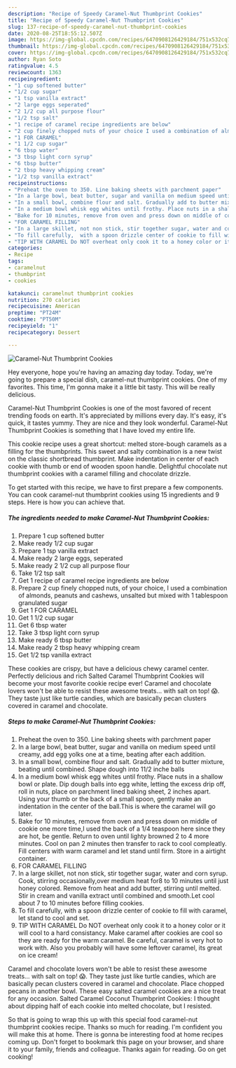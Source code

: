 ```yaml
---
description: "Recipe of Speedy Caramel-Nut Thumbprint Cookies"
title: "Recipe of Speedy Caramel-Nut Thumbprint Cookies"
slug: 137-recipe-of-speedy-caramel-nut-thumbprint-cookies
date: 2020-08-25T18:55:12.507Z
image: https://img-global.cpcdn.com/recipes/6470908126429184/751x532cq70/caramel-nut-thumbprint-cookies-recipe-main-photo.jpg
thumbnail: https://img-global.cpcdn.com/recipes/6470908126429184/751x532cq70/caramel-nut-thumbprint-cookies-recipe-main-photo.jpg
cover: https://img-global.cpcdn.com/recipes/6470908126429184/751x532cq70/caramel-nut-thumbprint-cookies-recipe-main-photo.jpg
author: Ryan Soto
ratingvalue: 4.5
reviewcount: 1363
recipeingredient:
- "1 cup softened butter"
- "1/2 cup sugar"
- "1 tsp vanilla extract"
- "2 large eggs seperated"
- "2 1/2 cup all purpose flour"
- "1/2 tsp salt"
- "1 recipe of caramel recipe ingredients are below"
- "2 cup finely chopped nuts of your choice I used a combination of almonds peanuts and cashews unsalted but mixed with 1 tablespoon granulated sugar"
- "1 FOR CARAMEL"
- "1 1/2 cup sugar"
- "6 tbsp water"
- "3 tbsp light corn syrup"
- "6 tbsp butter"
- "2 tbsp heavy whipping cream"
- "1/2 tsp vanilla extract"
recipeinstructions:
- "Preheat the oven to 350. Line baking sheets with parchment paper"
- "In a large bowl, beat butter, sugar and vanilla on medium speed until creamy, add egg yolks one at a time, beating after each addition."
- "In a small bowl, combine flour and salt. Gradually add to butter mixture, beating until combined. Shape dough into 11/2 inche balls"
- "In a medium bowl whisk egg whites until frothy. Place nuts in a shallow bowl or plate. Dip dough balls into egg white, letting the excess drip off, roll in nuts, place  on parchment lined baking sheet, 2 inches apart. Using your thumb or the back of a small spoon, gently make an indentation in the center of the ball.This is where the caramel will go later."
- "Bake for 10 minutes, remove from oven and press down on middle of cookie one more time,I used the back of a 1/4 teaspoon here since they are hot, be gentle. Return to oven until lighty browned 2 to 4 more minutes. Cool on pan 2 minutes then transfer to rack to cool compleatly. Fill centers with warm caramel and let stand until firm. Store in a airtight container."
- "FOR CARAMEL FILLING"
- "In a large skillet, not non stick, stir together sugar, water and corn syrup. Cook, stirring occasionally,over medium heat for8 to 10 minutes until just honey colored. Remove from heat and add butter, stirring until melted. Stir in cream and vanilla extract until combined and smooth.Let cool about 7 to 10 minutes before filling cookies."
- "To fill carefully,  with a spoon drizzle center of cookie to fill with caramel, let stand to cool and set."
- "TIP WITH CARAMEL Do NOT overheat only cook it to a honey color or it will cool to a hard consistancy. Make caramel after cookies are cool so they are ready for the warm caramel. Be careful, caramel is very hot to work with. Also you probably will have some leftover caramel, its great on ice cream!"
categories:
- Recipe
tags:
- caramelnut
- thumbprint
- cookies

katakunci: caramelnut thumbprint cookies 
nutrition: 270 calories
recipecuisine: American
preptime: "PT24M"
cooktime: "PT50M"
recipeyield: "1"
recipecategory: Dessert

---
```



![Caramel-Nut Thumbprint Cookies](https://img-global.cpcdn.com/recipes/6470908126429184/751x532cq70/caramel-nut-thumbprint-cookies-recipe-main-photo.jpg)

Hey everyone, hope you're having an amazing day today. Today, we're going to prepare a special dish, caramel-nut thumbprint cookies. One of my favorites. This time, I'm gonna make it a little bit tasty. This will be really delicious.

Caramel-Nut Thumbprint Cookies is one of the most favored of recent trending foods on earth. It's appreciated by millions every day. It's easy, it's quick, it tastes yummy. They are nice and they look wonderful. Caramel-Nut Thumbprint Cookies is something that I have loved my entire life.

This cookie recipe uses a great shortcut: melted store-bough caramels as a filling for the thumbprints. This sweet and salty combination is a new twist on the classic shortbread thumbprint. Make indentation in center of each cookie with thumb or end of wooden spoon handle. Delightful chocolate nut thumbprint cookies with a caramel filling and chocolate drizzle.


To get started with this recipe, we have to first prepare a few components. You can cook caramel-nut thumbprint cookies using 15 ingredients and 9 steps. Here is how you can achieve that.

<!--inarticleads1-->

##### The ingredients needed to make Caramel-Nut Thumbprint Cookies:

1. Prepare 1 cup softened butter
1. Make ready 1/2 cup sugar
1. Prepare 1 tsp vanilla extract
1. Make ready 2 large eggs, seperated
1. Make ready 2 1/2 cup all purpose flour
1. Take 1/2 tsp salt
1. Get 1 recipe of caramel recipe ingredients are below
1. Prepare 2 cup finely chopped nuts, of your choice, I used a combination of almonds, peanuts and cashews, unsalted but mixed with 1 tablespoon granulated sugar
1. Get 1 FOR CARAMEL
1. Get 1 1/2 cup sugar
1. Get 6 tbsp water
1. Take 3 tbsp light corn syrup
1. Make ready 6 tbsp butter
1. Make ready 2 tbsp heavy whipping cream
1. Get 1/2 tsp vanilla extract


These cookies are crispy, but have a delicious chewy caramel center. Perfectly delicious and rich Salted Caramel Thumbprint Cookies will become your most favorite cookie recipe ever! Caramel and chocolate lovers won&#39;t be able to resist these awesome treats… with salt on top! 😱. They taste just like turtle candies, which are basically pecan clusters covered in caramel and chocolate. 

<!--inarticleads2-->

##### Steps to make Caramel-Nut Thumbprint Cookies:

1. Preheat the oven to 350. Line baking sheets with parchment paper
1. In a large bowl, beat butter, sugar and vanilla on medium speed until creamy, add egg yolks one at a time, beating after each addition.
1. In a small bowl, combine flour and salt. Gradually add to butter mixture, beating until combined. Shape dough into 11/2 inche balls
1. In a medium bowl whisk egg whites until frothy. Place nuts in a shallow bowl or plate. Dip dough balls into egg white, letting the excess drip off, roll in nuts, place  on parchment lined baking sheet, 2 inches apart. Using your thumb or the back of a small spoon, gently make an indentation in the center of the ball.This is where the caramel will go later.
1. Bake for 10 minutes, remove from oven and press down on middle of cookie one more time,I used the back of a 1/4 teaspoon here since they are hot, be gentle. Return to oven until lighty browned 2 to 4 more minutes. Cool on pan 2 minutes then transfer to rack to cool compleatly. Fill centers with warm caramel and let stand until firm. Store in a airtight container.
1. FOR CARAMEL FILLING
1. In a large skillet, not non stick, stir together sugar, water and corn syrup. Cook, stirring occasionally,over medium heat for8 to 10 minutes until just honey colored. Remove from heat and add butter, stirring until melted. Stir in cream and vanilla extract until combined and smooth.Let cool about 7 to 10 minutes before filling cookies.
1. To fill carefully,  with a spoon drizzle center of cookie to fill with caramel, let stand to cool and set.
1. TIP WITH CARAMEL Do NOT overheat only cook it to a honey color or it will cool to a hard consistancy. Make caramel after cookies are cool so they are ready for the warm caramel. Be careful, caramel is very hot to work with. Also you probably will have some leftover caramel, its great on ice cream!


Caramel and chocolate lovers won&#39;t be able to resist these awesome treats… with salt on top! 😱. They taste just like turtle candies, which are basically pecan clusters covered in caramel and chocolate. Place chopped pecans in another bowl. These easy salted caramel cookies are a nice treat for any occasion. Salted Caramel Coconut Thumbprint Cookies: I thought about dipping half of each cookie into melted chocolate, but I resisted. 

So that is going to wrap this up with this special food caramel-nut thumbprint cookies recipe. Thanks so much for reading. I'm confident you will make this at home. There is gonna be interesting food at home recipes coming up. Don't forget to bookmark this page on your browser, and share it to your family, friends and colleague. Thanks again for reading. Go on get cooking!
